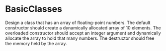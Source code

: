 # BasicClasses
Design a class that has an array of floating-point numbers. The default constructor should create a dynamically allocated array of 10 elements. The overloaded constructor should accept an integer argument and dynamically allocate the array to hold that many numbers.  The destructor should free the memory held by the array.
